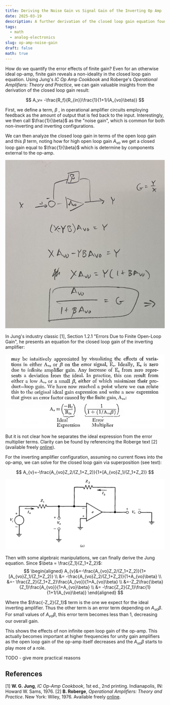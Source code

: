 ```yaml
---
title: Deriving the Noise Gain vs Signal Gain of the Inverting Op Amp
date: 2025-03-19
description: A further derivation of the closed loop gain equation found in Carl Jung's seminal book on operational amplifiers
tags:
  - math
  - analog-electronics
slug: op-amp-noise-gain
draft: false
math: true
---
```


How do we quantify the error effects of finite gain? Even for an otherwise ideal op-amp, finite gain reveals a non-ideality in the closed loop gain equation. Using Jung's _IC Op Amp Cookbook_ and Roberge's _Operational Amplifiers: Theory and Practice_, we can gain valuable insights from the derivation of the closed loop gain result:

$$
A_v= -\frac{R_f}{R_{in}}\frac{1}{1+1/(A_{vo}\beta)}
$$

First, we define a term, $\beta$ , in operational amplifier circuits employing feedback as the amount of output that is fed back to the input. Interestingly, we then call $\frac{1}{\beta}$ as the "noise gain", which is common for both non-inverting and inverting configurations. 

We can then analyze the closed loop gain in terms of the open loop gain and this $\beta$ term, noting how for high open loop gain $A_{vo}$ we get a closed loop gain equal to $\frac{1}{\beta}$ which is determine by components external to the op-amp. 

![](attachments/2601ED97-5932-4C9C-9F29-FADF9EB73FF7.jpeg)

In Jung's industry classic [1], Section 1.2.1 "Errors Due to Finite Open-Loop Gain", he presents an equation for the closed loop gain of the inverting amplifier:

![](attachments/Pasted%20image%2020250319071520.png)

But it is not clear how he separates the ideal expression from the error multiplier terms. Clarity can be found by referencing the Roberge text [2] (available freely [online](https://eng.libretexts.org/Bookshelves/Electrical_Engineering/Electronics/Operational_Amplifiers%3A_Theory_and_Practice_(Roberge)/01%3A_Background_and_Objectives/1.02%3A_The_Closed-loop_Gain_of_an_Operational_Amplifier)). 

For the inverting amplifier configuration, assuming no current flows into the op-amp, we can solve for the closed loop gain via superposition (see text):

$$
A_{v}=-\frac{A_{vo}Z_2/(Z_1+Z_2)}{1+[A_{vo}Z_1/(Z_1+Z_2)}
$$

![](attachments/Screenshot%202025-03-19%20at%207.34.58%20AM.png)

Then with some algebraic manipulations, we can finally derive the Jung equation.
Since $\beta = \frac{Z_1}{Z_1+Z_2}$:
$$
\begin{aligned}
A_{v}&=-\frac{A_{vo}Z_2/(Z_1+Z_2)}{1+[A_{vo}Z_1/(Z_1+Z_2)} \\ 
&= -\frac{A_{vo}Z_2/(Z_1+Z_2)}{1+A_{vo}\beta} \\ 
&=- \frac{Z_2}{Z_1+Z_2}\frac{A_{vo}}{1+A_{vo}\beta} \\ 
&=-Z_2\frac{\beta}{Z_1}\frac{A_{vo}}{1+A_{vo}\beta} \\ 
&= -\frac{Z_2}{Z_1}\frac{1}{1+1/(A_{vo}\beta)}
\end{aligned}
$$

Where the $\frac{-Z_2}{Z_1}$ term is the one we expect for the ideal inverting amplifier. Thus the other term is an error term depending on $A_{vo}\beta$. For small values of $A_{vo}\beta$, this error term becomes less than 1, decreasing our overall gain.

This shows the effects of non infinite open loop gain of the op-amp. This actually becomes important at higher frequencies for unity gain amplifiers as the open loop gain of the op-amp itself decreases and the $A_{vo}\beta$ starts to play more of a role.

TODO - give more practical reasons

## References

[1] **W. G. Jung**, _IC Op-Amp Cookbook_, 1st ed., 2nd printing. Indianapolis, IN: Howard W. Sams, 1976.
[2] **B. Roberge**, _Operational Amplifiers: Theory and Practice_. New York: Wiley, 1976. Available freely [online](https://eng.libretexts.org/Bookshelves/Electrical_Engineering/Electronics/Operational_Amplifiers%3A_Theory_and_Practice_(Roberge)/01%3A_Background_and_Objectives/1.02%3A_The_Closed-loop_Gain_of_an_Operational_Amplifier).